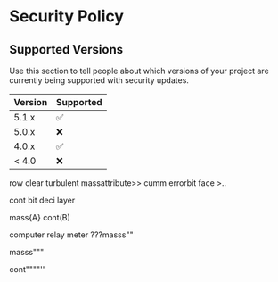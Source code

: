 # Security Policy

## Supported Versions

Use this section to tell people about which versions of your project are
currently being supported with security updates.

| Version | Supported          |
| ------- | ------------------ |
| 5.1.x   | :white_check_mark: |
| 5.0.x   | :x:                |
| 4.0.x   | :white_check_mark: |
| < 4.0   | :x:                |

row clear turbulent massattribute>>
cumm errorbit face >..

cont bit deci layer 

mass{A}
cont(B)


computer relay meter ???masss""

masss"""



cont""""''
